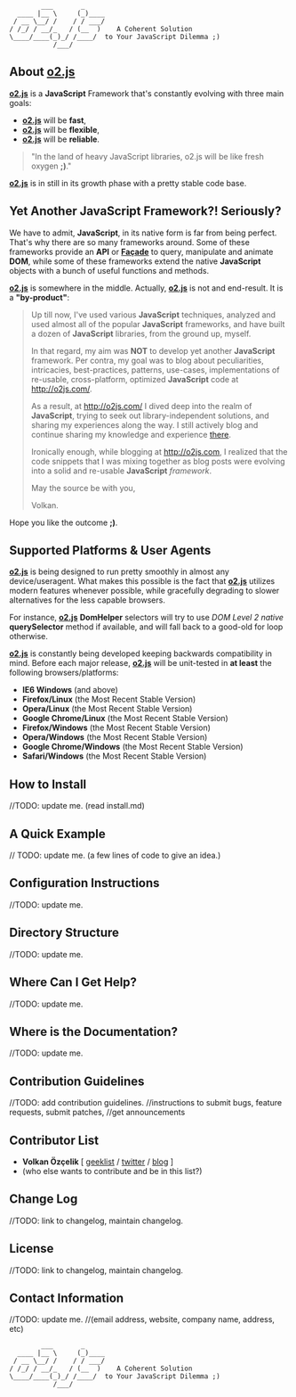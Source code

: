             ___       _
      ____ |__ \     (_)____
     / __ \__/ /    / / ___/
    / /_/ / __/_   / (__  )    A Coherent Solution
    \____/____(_)_/ /____/  to Your JavaScript Dilemma ;)
               /___/

About **[o2.js][2]**
--------------------------------------------------------------------------------

**[o2.js][2]** is a **JavaScript** Framework that's constantly evolving with
three main goals:

* **[o2.js][2]** will be **fast**,
* **[o2.js][2]** will be **flexible**,
* **[o2.js][2]** will be **reliable**.

> "In the land of heavy JavaScript libraries,
> o2.js will be like fresh oxygen **;)**."

**[o2.js][2]** is in still in its growth phase with a pretty stable code base.

Yet Another JavaScript Framework?! Seriously?
--------------------------------------------------------------------------------

We have to admit, **JavaScript**, in its native form is far from being perfect.
That's why there are so many frameworks around. Some of these frameworks provide
an **API** or **[Façade][4]** to query, manipulate and animate **DOM**, while
some of these frameworks extend the native **JavaScript** objects with a bunch
of useful functions and methods.

**[o2.js][2]** is somewhere in the middle. Actually, **[o2.js][2]** is not
and end-result. It is a **"by-product"**:

> Up till now, I've used various **JavaScript** techniques, analyzed and used
> almost all of the popular **JavaScript** frameworks, and have built a dozen
> of **JavaScript** libraries, from the ground up, myself.
>
> In that regard, my aim was **NOT** to develop yet another **JavaScript**
> framework. Per contra, my goal was to blog about peculiarities,
> intricacies, best-practices, patterns, use-cases, implementations of
> re-usable, cross-platform, optimized **JavaScript** code at
> <http://o2js.com/>.
>
> As a result, at <http://o2js.com/> I dived deep into the realm of
> **JavaScript**, trying to seek out library-independent solutions,
> and sharing my experiences along the way. I still actively blog and continue
> sharing my knowledge and experience [there][2].
>
> Ironically enough, while blogging at <http://o2js.com>, I realized that the
> code snippets that I was mixing together as blog posts were evolving into
> a solid and re-usable **JavaScript** *framework*.
>
> May the source be with you,
>
> Volkan.

Hope you like the outcome **;)**.

Supported Platforms & User Agents
--------------------------------------------------------------------------------

**[o2.js][2]** is being designed to run pretty smoothly in almost any
device/useragent. What makes this possible is the fact that **[o2.js][2]**
utilizes modern features whenever possible, while gracefully degrading to slower
alternatives for the less capable browsers.

For instance, **[o2.js][2]** **DomHelper** selectors will try to use
*DOM Level 2* *native* **querySelector** method if available, and will fall back
to a good-old for loop otherwise.

**[o2.js][2]** is constantly being developed keeping backwards compatibility in
mind. Before each major release, **[o2.js][2]** will be unit-tested in
**at least** the following browsers/platforms:

* **IE6 Windows** (and above)
* **Firefox/Linux** (the Most Recent Stable Version)
* **Opera/Linux** (the Most Recent Stable Version)
* **Google Chrome/Linux** (the Most Recent Stable Version)
* **Firefox/Windows** (the Most Recent Stable Version)
* **Opera/Windows** (the Most Recent Stable Version)
* **Google Chrome/Windows** (the Most Recent Stable Version)
* **Safari/Windows** (the Most Recent Stable Version)

How to Install
--------------------------------------------------------------------------------

//TODO: update me. (read install.md)

A Quick Example
--------------------------------------------------------------------------------

// TODO: update me. (a few lines of code to give an idea.)

Configuration Instructions
--------------------------------------------------------------------------------

//TODO: update me.

Directory Structure
--------------------------------------------------------------------------------

//TODO: update me.

Where Can I Get Help?
--------------------------------------------------------------------------------

//TODO: update me.

Where is the Documentation?
--------------------------------------------------------------------------------

//TODO: update me.

Contribution Guidelines
--------------------------------------------------------------------------------

//TODO: add contribution guidelines.
//instructions to submit bugs, feature requests, submit patches,
//get announcements

Contributor List
--------------------------------------------------------------------------------

* **Volkan Özçelik** [
[geeklist](http://geekli.st/volkan) /
[twitter](http://twitter.com/linkibol) /
[blog](http://o2js.com/) ]
* (who else wants to contribute and be in this list?)

Change Log
--------------------------------------------------------------------------------

//TODO: link to changelog, maintain changelog.

License
--------------------------------------------------------------------------------

//TODO: link to changelog, maintain changelog.

Contact Information
--------------------------------------------------------------------------------

//TODO: update me.
//(email address, website, company name, address, etc)

            ___       _
      ____ |__ \     (_)____
     / __ \__/ /    / / ___/
    / /_/ / __/_   / (__  )    A Coherent Solution
    \____/____(_)_/ /____/  to Your JavaScript Dilemma ;)
               /___/

[1]: http://linkedin.com/in/volkanozcelik "Volkan Özçelik (LinkedIn)"
[2]: http://o2js.com/ "o2js.com - A Coherent Solution to Your JavaScript Dilemma"
[3]: http://twitter.com/linkibol "linkibol.com - Web2.0 Social Bookmarking"
[4]: http://en.wikipedia.org/wiki/Facade_pattern "Façade Pattern"